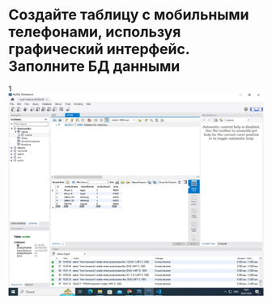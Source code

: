 # Создайте таблицу с мобильными телефонами, используя графический интерфейс. Заполните БД данными
1
![Текст с описанием картинки](table.jpg)
